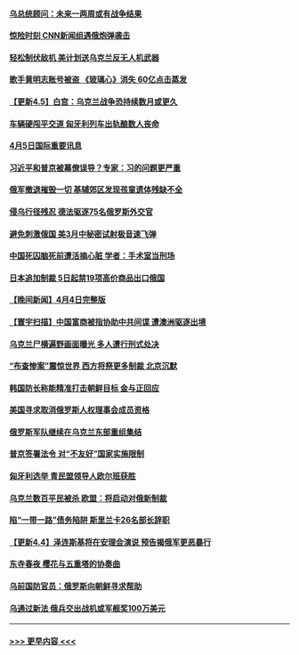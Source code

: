 #### [乌总统顾问：未来一两周或有战争结果](../pages/prog202/a103392442.md?t=04052001) 
#### [惊险时刻 CNN新闻组遇俄炮弹袭击](../pages/prog202/a103392426.md?t=04052001) 
#### [轻松制伏敌机 美计划送乌克兰反无人机武器](../pages/prog202/a103392412.md?t=04052001) 
#### [歌手黄明志账号被盗 《玻璃心》消失 60亿点击蒸发](../pages/prog202/a103392394.md?t=04052001) 
#### [【更新4.5】白宫：乌克兰战争恐持续数月或更久](../pages/prog202/a103392315.md?t=04052001) 
#### [车辆硬闯平交道 匈牙利列车出轨酿数人丧命](../pages/prog202/a103392367.md?t=04052001) 
#### [4月5日国际重要讯息](../pages/prog202/a103392345.md?t=04052001) 
#### [习近平和普京被幕僚误导？专家：习的问题更严重](../pages/prog202/a103392336.md?t=04052001) 
#### [俄军撤退摧毁一切 基辅郊区发现孩童遗体残缺不全](../pages/prog202/a103392262.md?t=04052001) 
#### [侵乌行径残忍 德法驱逐75名俄罗斯外交官](../pages/prog202/a103392236.md?t=04052001) 
#### [避免刺激俄国 美3月中秘密试射极音速飞弹](../pages/prog202/a103392228.md?t=04052001) 
#### [中国死囚脑死前遭活摘心脏 学者：手术室当刑场](../pages/prog202/a103392183.md?t=04052001) 
#### [日本追加制裁 5日起禁19项高价商品出口俄国](../pages/prog202/a103392213.md?t=04052001) 
#### [【晚间新闻】4月4日完整版](../pages/prog202/a103392065.md?t=04052001) 
#### [【寰宇扫描】中国富商被指协助中共间谍 遭澳洲驱逐出境](../pages/prog202/a103392086.md?t=04052001) 
#### [乌克兰尸横遍野画面曝光 多人遭行刑式处决](../pages/prog202/a103392106.md?t=04052001) 
#### [“布查惨案”震惊世界 西方将祭更多制裁 北京沉默](../pages/prog202/a103391991.md?t=04052001) 
#### [韩国防长称能精准打击朝鲜目标 金与正回应](../pages/prog202/a103391688.md?t=04052001) 
#### [美国寻求取消俄罗斯人权理事会成员资格](../pages/prog202/a103391891.md?t=04052001) 
#### [俄罗斯军队继续在乌克兰东部重组集结](../pages/prog202/a103391865.md?t=04052001) 
#### [普京签署法令 对“不友好”国家实施限制](../pages/prog202/a103391849.md?t=04052001) 
#### [匈牙利选举 青民盟领导人欧尔班获胜](../pages/prog202/a103391835.md?t=04052001) 
#### [乌克兰数百平民被杀 欧盟：将启动对俄新制裁](../pages/prog202/a103391759.md?t=04052001) 
#### [陷“一带一路”债务陷阱 斯里兰卡26名部长辞职](../pages/prog202/a103391725.md?t=04052001) 
#### [【更新4.4】泽连斯基将在安理会演说 预告揭俄军更恶暴行](../pages/prog202/a103391371.md?t=04052001) 
#### [东寺春夜 樱花与五重塔的协奏曲](../pages/prog202/a103391604.md?t=04052001) 
#### [乌前国防官员：俄罗斯向朝鲜寻求帮助](../pages/prog202/a103391516.md?t=04052001) 
#### [乌通过新法 俄兵交出战机或军舰奖100万美元](../pages/prog202/a103391509.md?t=04052001) 

----
#### [ >>> 更早内容 <<< ](../indexes/prog202-earlier.md)
